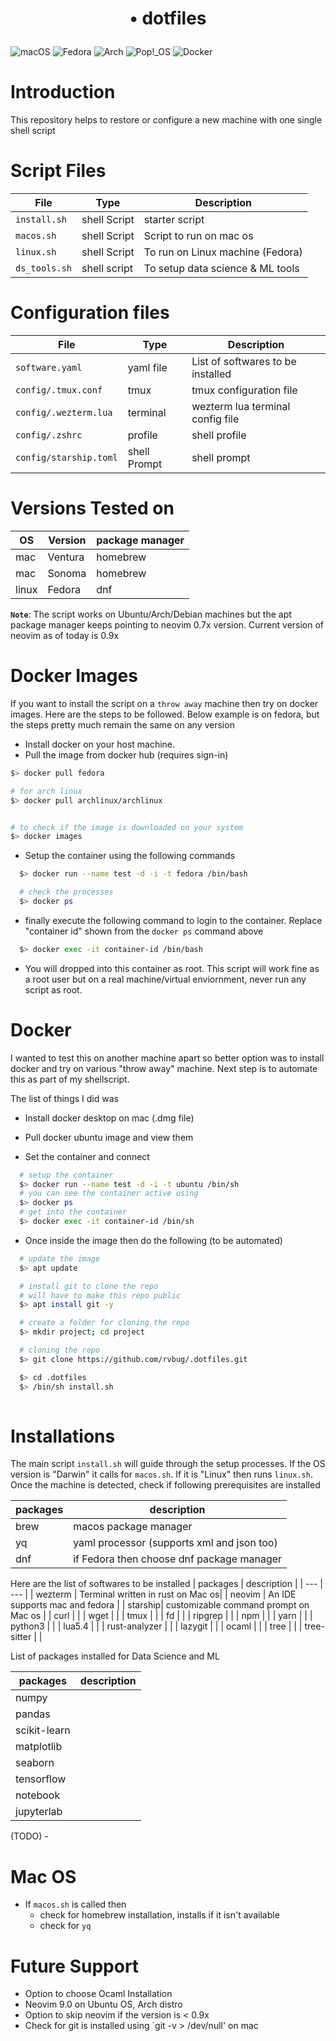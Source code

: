 # <p align="center"> <bold>•</bold> dotfiles <p> 


![macOS](https://img.shields.io/badge/mac%20os-000000?style=for-the-badge&logo=macos&logoColor=F0F0F0)
![Fedora](https://img.shields.io/badge/Fedora-294172?style=for-the-badge&logo=fedora&logoColor=white)
![Arch](https://img.shields.io/badge/Arch%20Linux-1793D1?logo=arch-linux&logoColor=fff&style=for-the-badge)
![Pop!\_OS](https://img.shields.io/badge/Pop!_OS-48B9C7?style=for-the-badge&logo=Pop!_OS&logoColor=white)
![Docker](https://img.shields.io/badge/docker-%230db7ed.svg?style=for-the-badge&logo=docker&logoColor=white)

# Introduction

This repository helps to restore or configure a new machine with one single shell script

# Script Files 

| File | Type |  Description |
| --- | --- | --- |
| `install.sh` | shell Script  | starter script  |
| `macos.sh` | shell Script | Script to run on mac os| 
| `linux.sh` | shell Script | To run on Linux machine (Fedora) | 
| `ds_tools.sh` | shell script | To setup data science & ML tools |

# Configuration files
| File | Type |  Description |
| --- | --- | --- |
| `software.yaml`  | yaml file | List of softwares to be installed | 
| `config/.tmux.conf`|  tmux  | tmux configuration file| 
| `config/.wezterm.lua`| terminal | wezterm lua terminal config file | 
| `config/.zshrc`| profile | shell profile| 
| `config/starship.toml`| shell Prompt | shell prompt | 


# Versions Tested on
| OS | Version |  package manager |
| --- | --- | --- |
| mac | Ventura | homebrew | 
| mac  | Sonoma | homebrew | 
| linux | Fedora | dnf | 

**`Note`**: The script works on Ubuntu/Arch/Debian machines but the apt package manager keeps pointing to neovim 0.7x version. Current version of neovim as of today is 0.9x 


# Docker Images
If you want to install the script on a `throw away` machine then try on docker images. Here are the steps to be followed. Below example is on fedora, but the steps pretty much remain the same on any version

- Install docker on your host machine. 
- Pull the image from docker hub (requires sign-in)
  
```bash
$> docker pull fedora

# for arch linux
$> docker pull archlinux/archlinux


# to check if the image is downloaded on your system
$> docker images
```
- Setup the container using the following commands
```bash
  $> docker run --name test -d -i -t fedora /bin/bash

  # check the processes
  $> docker ps

```
- finally execute the following command to login to the container. Replace "container id" shown from the `docker ps` command above
  
```bash
  $> docker exec -it container-id /bin/bash
```

- You will dropped into this container as root. This script will work fine as a root user but on a real machine/virtual enviornment, never run any script as root.



# Docker
I wanted to test this on another machine apart so better option was to install docker and try on various "throw away" machine.
Next step is to automate this as part of my shellscript.

The list of things I did was 

- Install docker desktop on mac (.dmg file)
- Pull docker ubuntu image and view them

- Set the container and connect 
```bash
  # setup the container
  $> docker run --name test -d -i -t ubuntu /bin/sh
  # you can see the container active using
  $> docker ps
  # get into the container
  $> docker exec -it container-id /bin/sh

```
- Once inside the image then do the following (to be automated)
```bash
  # update the image
  $> apt update

  # install git to clone the repo
  # will have to make this repo public
  $> apt install git -y

  # create a folder for cloning the repo
  $> mkdir project; cd project

  # cloning the repo
  $> git clone https://github.com/rvbug/.dotfiles.git

  $> cd .dotfiles
  $> /bin/sh install.sh
 
```

# Installations

The main script `install.sh` will guide through the setup processes. If the OS version is "Darwin" it calls for `macos.sh`. If it is "Linux" then runs `linux.sh`.   
Once the machine is detected, check if following prerequisites are installed    

|  packages |  description |
| --- |  --- |
| brew| macos package manager|
| yq    | yaml processor (supports xml and json too) |
| dnf   | if Fedora then choose dnf package manager  |


Here are the list of softwares to be installed 
|  packages |  description |
| --- |  --- |
| wezterm | Terminal written in rust on Mac os| 
| neovim | An IDE supports mac and fedora   | 
| starship| customizable command prompt on Mac os | 
| curl | | 
| wget | | 
| tmux | | 
| fd | | 
| ripgrep | | 
| npm | |
| yarn | | 
| python3 | | 
| lua5.4 | | 
| rust-analyzer | | 
| lazygit | | 
| ocaml | |
| tree | | 
| tree-sitter | | 

List of packages installed for Data Science and ML

|  packages |  description |
| --- |  --- |
| numpy | | 
| pandas | | 
| scikit-learn| | 
| matplotlib | | 
| seaborn| | 
| tensorflow| | 
| notebook | | 
| jupyterlab | | 


(TODO) - 

# Mac OS
- If `macos.sh` is called then
   - check for homebrew installation, installs if it isn't available
   - check for `yq` 


# Future Support
- Option to choose Ocaml Installation
- Neovim 9.0 on Ubuntu OS, Arch distro
- Option to skip neovim if the version is < 0.9x
- Check for git is installed using `git -v > /dev/null' on mac

